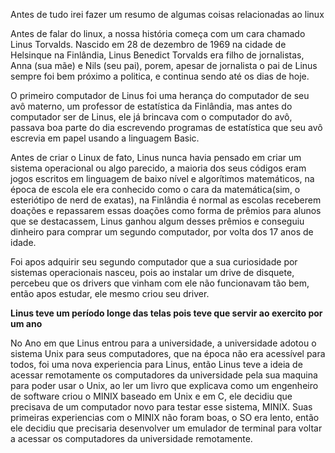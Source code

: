 Antes de tudo irei fazer um resumo de algumas coisas relacionadas ao linux

  Antes de falar do linux, a nossa história começa com um cara chamado Linus Torvalds.
Nascido em 28 de dezembro de 1969 na cidade de Helsinque na Finlândia, Linus Benedict Torvalds era filho de jornalistas, Anna (sua mãe) e Nils (seu pai), porem, apesar de jornalista o pai de Linus sempre foi bem próximo a politica, e continua sendo até os dias de hoje.

O primeiro computador de Linus foi uma herança do computador de seu avô materno, um professor de estatística da Finlândia, mas antes do computador ser de Linus, ele já brincava com o computador do avô, passava boa parte do dia escrevendo programas de estatística que seu avô escrevia em papel usando a linguagem Basic.

Antes de criar o Linux de fato, Linus nunca havia pensado em criar um sistema operacional ou algo parecido, a maioria dos seus códigos eram jogos escritos em linguagem de baixo nível e algorítimos matemáticos, na época de escola ele era conhecido como o cara da matemática(sim, o esteriótipo de nerd de exatas), na Finlândia é normal as escolas receberem doações e repassarem essas doações como forma de prêmios para alunos que se destacassem, Linus ganhou algum desses prêmios e conseguiu dinheiro para comprar um segundo computador, por volta dos 17 anos de idade.

Foi apos adquirir seu segundo computador que a sua curiosidade por sistemas operacionais nasceu, pois ao instalar um drive de disquete, percebeu que os drivers que vinham com ele não funcionavam tão bem, então apos estudar, ele mesmo criou seu driver.

**Linus teve um período longe das telas pois teve que servir ao exercito por um ano**

No Ano em que Linus entrou para a universidade, a universidade adotou o sistema Unix para seus computadores, que na época não era acessível para todos, foi uma nova experiencia para Linus, então Linus teve a ideia de acessar remotamente os computadores da universidade pela sua maquina para poder usar o Unix, ao ler um livro que explicava como um engenheiro de software criou o MINIX baseado em Unix e em C, ele decidiu que precisava de um computador novo para testar esse sistema, MINIX. Suas primeiras experiencias com o MINIX não foram boas, o SO era lento, então ele decidiu que precisaria desenvolver um emulador de terminal para voltar a acessar os computadores da universidade remotamente.